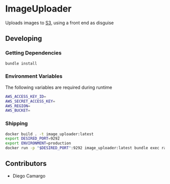 # ImageUploader

Uploads images to [S3][s3], using a front end as disguise

## Developing

### Getting Dependencies

```bash
bundle install
```

### Environment Variables

The following variables are required during runtime

```bash
AWS_ACCESS_KEY_ID=
AWS_SECRET_ACCESS_KEY=
AWS_REGION=
AWS_BUCKET=
```

### Shipping
```bash
docker build . -t image_uploader:latest
export DESIRED_PORT=9292
export ENVIRONMENT=production
docker run -p "$DESIRED_PORT":9292 image_uploader:latest bundle exec rackup -o 0.0.0.0 -E "$ENVIRONMENT"
```

## Contributors
* Diego Camargo


[s3]: https://aws.amazon.com/s3/
